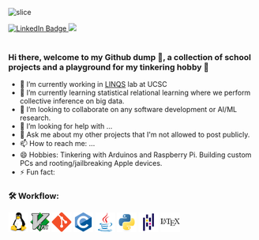 ![slice](https://capsule-render.vercel.app/api?type=slice&color=00ff00&height=200&text=Thach&fontAlign=70&rotate=13&fontAlignY=25&descAlign=70.&descAlignY=44)

<div id="badges">
  <a href="https://www.linkedin.com/in/thachandrew/">
    <img src="https://img.shields.io/badge/LinkedIn-blue?style=for-the-badge&logo=linkedin&logoColor=white" alt="LinkedIn Badge"/>
  </a>
  <a href="https://engineering.ucsc.edu/people/anthach">
    <img src="https://img.shields.io/badge/UCSC-Baskin%20Engineering-yellow"/>
  </a>
</div>
<img src="https://komarev.com/ghpvc/?username=ThachAndrew&style=flat-square&color=blue" alt=""/>

### Hi there, welcome to my Github dump 💩, a collection of school projects and a playground for my tinkering hobby 🤖


- 🔭 I’m currently working in [LINQS](https://linqs.soe.ucsc.edu/) lab at UCSC
- 🌱 I’m currently learning statistical relational learning where we perform collective inference on big data.  
- 👯 I’m looking to collaborate on any software development or AI/ML research.  
- 🤔 I’m looking for help with ...
- 💬 Ask me about my other projects that I'm not allowed to post publicly.  
- 📫 How to reach me: ...
- 😄 Hobbies: Tinkering with Arduinos and Raspberry Pi.  Building custom PCs and rooting/jailbreaking Apple devices. 
- ⚡ Fun fact: 

### :hammer_and_wrench: Workflow:

<div>
  <img src='https://github.com/devicons/devicon/blob/master/icons/linux/linux-original.svg' width="40" height="40">
  <img src='https://github.com/devicons/devicon/blob/master/icons/vim/vim-original.svg' width="40" height="40">
  <img src='https://github.com/devicons/devicon/blob/master/icons/git/git-original.svg' width="40" height="40">
  <img src='https://github.com/devicons/devicon/blob/master/icons/c/c-original.svg' width="40" height="40">
  <img src='https://github.com/devicons/devicon/blob/master/icons/java/java-original.svg' width="40" height="40">
  <img src='https://github.com/devicons/devicon/blob/master/icons/python/python-original.svg' width="40" height="40">
  <img src='https://github.com/devicons/devicon/blob/master/icons/pandas/pandas-original.svg' width="40" height="40">
  <img src='https://github.com/devicons/devicon/blob/master/icons/latex/latex-original.svg' width="40" height="40">
</div>

